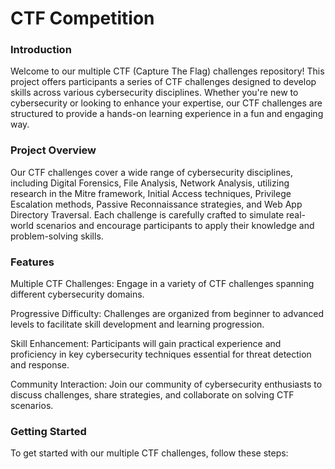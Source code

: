 # CTF Competition

### Introduction
Welcome to our multiple CTF (Capture The Flag) challenges repository! This project offers participants a series of CTF challenges designed to develop skills across various cybersecurity disciplines. Whether you're new to cybersecurity or looking to enhance your expertise, our CTF challenges are structured to provide a hands-on learning experience in a fun and engaging way.

### Project Overview
Our CTF challenges cover a wide range of cybersecurity disciplines, including Digital Forensics, File Analysis, Network Analysis, utilizing research in the Mitre framework, Initial Access techniques, Privilege Escalation methods, Passive Reconnaissance strategies, and Web App Directory Traversal. Each challenge is carefully crafted to simulate real-world scenarios and encourage participants to apply their knowledge and problem-solving skills.

### Features
Multiple CTF Challenges: Engage in a variety of CTF challenges spanning different cybersecurity domains.

Progressive Difficulty: Challenges are organized from beginner to advanced levels to facilitate skill development and learning progression.

Skill Enhancement: Participants will gain practical experience and proficiency in key cybersecurity techniques essential for threat detection and response.

Community Interaction: Join our community of cybersecurity enthusiasts to discuss challenges, share strategies, and collaborate on solving CTF scenarios.

### Getting Started
To get started with our multiple CTF challenges, follow these steps:
